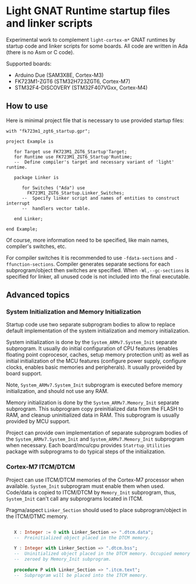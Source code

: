 
# Light GNAT Runtime startup files and linker scripts

Experimental work to complement `light-cortex-m*` GNAT runtimes by startup
code and linker scripts for some boards. All code are written in Ada (there is
no Asm or C code).

Supported boards:
 - Arduino Due (SAM3X8E, Cortex-M3)
 - FK723M1-ZGT6 (STM32H723ZGT6, Cortex-M7)
 - STM32F4-DISCOVERY (STM32F407VGxx, Cortex-M4)

## How to use

Here is minimal project file that is necessary to use provided startup files:


```
with "fk723m1_zgt6_startup.gpr";

project Example is

   for Target use FK723M1_ZGT6_Startup'Target;
   for Runtime use FK723M1_ZGT6_Startup'Runtime;
   --  Define compiler's target and necessary variant of 'light' runtime.

   package Linker is

      for Switches ("Ada") use
        FK723M1_ZGT6_Startup.Linker_Switches;
      --  Specify linker script and names of entities to construct interrupt
      --  handlers vector table.

   end Linker;

end Example;
```

Of course, more information need to be specified, like main names, compiler's
switches, etc.

For compiler switches it is recommended to use `-fdata-sections` and
`-ffunction-sections`. Compiler generates separate sections for each
subprogram/object then switches are specified. When `-Wl,--gc-sections` is
specified for linker, all unused code is not included into the final
executable.


## Advanced topics


### System Initialization and Memory Initialization

Startup code use two separate subprogram bodies to allow to replace default
implementation of the system initialization and memory initialization.

System initialization is done by the `System_ARMv7.System_Init` separate
subprogram. It usually do initial configuration of CPU features (enables
floating point coprocesor, caches, setup memory protection unit) as well as
initial initialization of the MCU features (configure power supply, configure
clocks, enables basic memories and peripherals). It usually proveided by board
support.

Note, `System_ARMv7.System_Init` subprogram is executed before memory
initialization, and should not use any RAM.

Memory initialization is done by the `System_ARMv7.Memory_Init` separate
subprogram. This subprogram copy preinitialized data from the FLASH to RAM, and
cleanup uninitialized data in RAM. This subprogram is usually provided by MCU
support.

Project can provide own implementation of separate subprogram bodies of the
`System_ARMv7.System_Init` and `System_ARMv7.Memory_Init` subprogram when
necessary. Each board/mcu/cpu provides `Statrtup_Utilities` package with
subprograms to do typical steps of the initialization.


### Cortex-M7 ITCM/DTCM

Project can use ITCM/DTCM memories of the Cortex-M7 processor when available.
`System_Init` subprogram must enable them when used. Code/data is copied to
ITCM/DTCM by `Memory_Init` subprogram, thus, `System_Init` can't call any
subprograms located in ITCM.

Pragma/aspect `Linker_Section` should used to place subprogram/object in the
ITCM/DTMC memory.

```ada

   X : Integer := 0 with Linker_Section => ".dtcm.data";
   --  Preinitialized object placed in the DTCM memory.

   Y : Integer with Linker_Section => ".dtcm.bss";
   --  Uninitialized object placed in the DTCM memory. Occupied memory is
   --  zeroed by Memory_Init subprogram.

   procedure P with Linker_Section => ".itcm.text";
   --  Subprogram will be placed into the ITCM memory.

```

